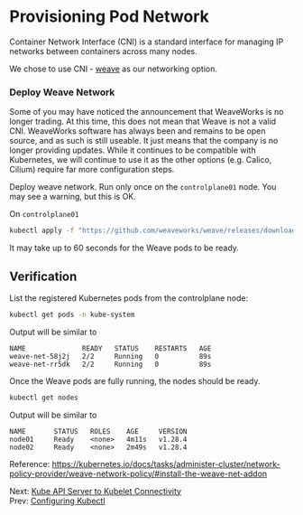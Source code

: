 # Provisioning Pod Network

Container Network Interface (CNI) is a standard interface for managing IP networks between containers across many nodes.

We chose to use CNI - [weave](https://github.com/weaveworks/weave) as our networking option.


### Deploy Weave Network

Some of you may have noticed the announcement that WeaveWorks is no longer trading. At this time, this does not mean that Weave is not a valid CNI. WeaveWorks software has always been and remains to be open source, and as such is still useable. It just means that the company is no longer providing updates. While it continues to be compatible with Kubernetes, we will continue to use it as the other options (e.g. Calico, Cilium) require far more configuration steps.

Deploy weave network. Run only once on the `controlplane01` node. You may see a warning, but this is OK.

[//]: # (host:controlplane01)

On `controlplane01`

```bash
kubectl apply -f "https://github.com/weaveworks/weave/releases/download/v2.8.1/weave-daemonset-k8s-1.11.yaml"

```

It may take up to 60 seconds for the Weave pods to be ready.

## Verification

[//]: # (command:kubectl rollout status daemonset weave-net -n kube-system --timeout=90s)

List the registered Kubernetes pods from the controlplane node:

```bash
kubectl get pods -n kube-system
```

Output will be similar to

```
NAME              READY   STATUS    RESTARTS   AGE
weave-net-58j2j   2/2     Running   0          89s
weave-net-rr5dk   2/2     Running   0          89s
```

Once the Weave pods are fully running, the nodes should be ready.

```bash
kubectl get nodes
```

Output will be similar to

```
NAME       STATUS   ROLES    AGE     VERSION
node01     Ready    <none>   4m11s   v1.28.4
node02     Ready    <none>   2m49s   v1.28.4
```

Reference: https://kubernetes.io/docs/tasks/administer-cluster/network-policy-provider/weave-network-policy/#install-the-weave-net-addon

Next: [Kube API Server to Kubelet Connectivity](./14-kube-apiserver-to-kubelet.md)</br>
Prev: [Configuring Kubectl](./12-configuring-kubectl.md)

